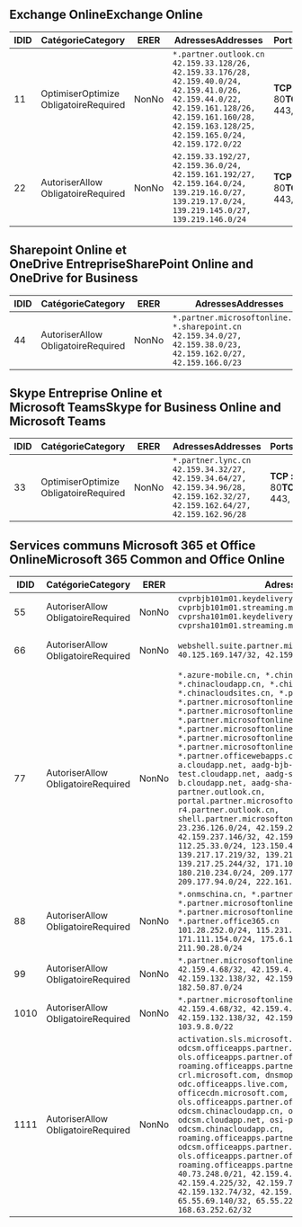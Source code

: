 <!--THIS FILE WAS AUTOMATICALLY GENERATED BY A SCRIPT. ANY MANUAL CHANGES WILL BE OVERWRITTEN.-->
<!--Please contact the Office 365 Endpoints team with any questions.-->
<!--China endpoints version 2018073000-->
<!--File generated 2018-08-13 21:00:09.2861-->

## <a name="exchange-online"></a><span data-ttu-id="3d19f-101">Exchange Online</span><span class="sxs-lookup"><span data-stu-id="3d19f-101">Exchange Online</span></span>

<span data-ttu-id="3d19f-102">ID</span><span class="sxs-lookup"><span data-stu-id="3d19f-102">ID</span></span> | <span data-ttu-id="3d19f-103">Catégorie</span><span class="sxs-lookup"><span data-stu-id="3d19f-103">Category</span></span> | <span data-ttu-id="3d19f-104">ER</span><span class="sxs-lookup"><span data-stu-id="3d19f-104">ER</span></span> | <span data-ttu-id="3d19f-105">Adresses</span><span class="sxs-lookup"><span data-stu-id="3d19f-105">Addresses</span></span> | <span data-ttu-id="3d19f-106">Ports</span><span class="sxs-lookup"><span data-stu-id="3d19f-106">Ports</span></span>
-- | -------------------- | -- | --------------------------------------------------------------------------------------------------------------------------------------------------------------------------------------------------------- | ----------------
<span data-ttu-id="3d19f-107">1</span><span class="sxs-lookup"><span data-stu-id="3d19f-107">1</span></span> | <span data-ttu-id="3d19f-108">Optimiser</span><span class="sxs-lookup"><span data-stu-id="3d19f-108">Optimize</span></span><BR><span data-ttu-id="3d19f-109">Obligatoire</span><span class="sxs-lookup"><span data-stu-id="3d19f-109">Required</span></span> | <span data-ttu-id="3d19f-110">Non</span><span class="sxs-lookup"><span data-stu-id="3d19f-110">No</span></span> | `*.partner.outlook.cn`<BR>`42.159.33.128/26, 42.159.33.176/28, 42.159.40.0/24, 42.159.41.0/26, 42.159.44.0/22, 42.159.161.128/26, 42.159.161.160/28, 42.159.163.128/25, 42.159.165.0/24, 42.159.172.0/22` | <span data-ttu-id="3d19f-111">**TCP :** 443, 80</span><span class="sxs-lookup"><span data-stu-id="3d19f-111">**TCP:** 443, 80</span></span>
<span data-ttu-id="3d19f-112">2</span><span class="sxs-lookup"><span data-stu-id="3d19f-112">2</span></span> | <span data-ttu-id="3d19f-113">Autoriser</span><span class="sxs-lookup"><span data-stu-id="3d19f-113">Allow</span></span><BR><span data-ttu-id="3d19f-114">Obligatoire</span><span class="sxs-lookup"><span data-stu-id="3d19f-114">Required</span></span> | <span data-ttu-id="3d19f-115">Non</span><span class="sxs-lookup"><span data-stu-id="3d19f-115">No</span></span> | `42.159.33.192/27, 42.159.36.0/24, 42.159.161.192/27, 42.159.164.0/24, 139.219.16.0/27, 139.219.17.0/24, 139.219.145.0/27, 139.219.146.0/24` | <span data-ttu-id="3d19f-116">**TCP :** 443, 80</span><span class="sxs-lookup"><span data-stu-id="3d19f-116">**TCP:** 443, 80</span></span>

## <a name="sharepoint-online-and-onedrive-for-business"></a><span data-ttu-id="3d19f-117">Sharepoint Online et OneDrive Entreprise</span><span class="sxs-lookup"><span data-stu-id="3d19f-117">SharePoint Online and OneDrive for Business</span></span>

<span data-ttu-id="3d19f-118">ID</span><span class="sxs-lookup"><span data-stu-id="3d19f-118">ID</span></span> | <span data-ttu-id="3d19f-119">Catégorie</span><span class="sxs-lookup"><span data-stu-id="3d19f-119">Category</span></span> | <span data-ttu-id="3d19f-120">ER</span><span class="sxs-lookup"><span data-stu-id="3d19f-120">ER</span></span> | <span data-ttu-id="3d19f-121">Adresses</span><span class="sxs-lookup"><span data-stu-id="3d19f-121">Addresses</span></span> | <span data-ttu-id="3d19f-122">Ports</span><span class="sxs-lookup"><span data-stu-id="3d19f-122">Ports</span></span>
-- | ----------------- | -- | --------------------------------------------------------------------------------------------------------------------- | ----------------
<span data-ttu-id="3d19f-123">4</span><span class="sxs-lookup"><span data-stu-id="3d19f-123">4</span></span> | <span data-ttu-id="3d19f-124">Autoriser</span><span class="sxs-lookup"><span data-stu-id="3d19f-124">Allow</span></span><BR><span data-ttu-id="3d19f-125">Obligatoire</span><span class="sxs-lookup"><span data-stu-id="3d19f-125">Required</span></span> | <span data-ttu-id="3d19f-126">Non</span><span class="sxs-lookup"><span data-stu-id="3d19f-126">No</span></span> | `*.partner.microsoftonline.cn, *.sharepoint.cn`<BR>`42.159.34.0/27, 42.159.38.0/23, 42.159.162.0/27, 42.159.166.0/23` | <span data-ttu-id="3d19f-127">**TCP :** 443, 80</span><span class="sxs-lookup"><span data-stu-id="3d19f-127">**TCP:** 443, 80</span></span>

## <a name="skype-for-business-online-and-microsoft-teams"></a><span data-ttu-id="3d19f-128">Skype Entreprise Online et Microsoft Teams</span><span class="sxs-lookup"><span data-stu-id="3d19f-128">Skype for Business Online and Microsoft Teams</span></span>

<span data-ttu-id="3d19f-129">ID</span><span class="sxs-lookup"><span data-stu-id="3d19f-129">ID</span></span> | <span data-ttu-id="3d19f-130">Catégorie</span><span class="sxs-lookup"><span data-stu-id="3d19f-130">Category</span></span> | <span data-ttu-id="3d19f-131">ER</span><span class="sxs-lookup"><span data-stu-id="3d19f-131">ER</span></span> | <span data-ttu-id="3d19f-132">Adresses</span><span class="sxs-lookup"><span data-stu-id="3d19f-132">Addresses</span></span> | <span data-ttu-id="3d19f-133">Ports</span><span class="sxs-lookup"><span data-stu-id="3d19f-133">Ports</span></span>
-- | -------------------- | -- | -------------------------------------------------------------------------------------------------------------------------------- | ----------------
<span data-ttu-id="3d19f-134">3</span><span class="sxs-lookup"><span data-stu-id="3d19f-134">3</span></span> | <span data-ttu-id="3d19f-135">Optimiser</span><span class="sxs-lookup"><span data-stu-id="3d19f-135">Optimize</span></span><BR><span data-ttu-id="3d19f-136">Obligatoire</span><span class="sxs-lookup"><span data-stu-id="3d19f-136">Required</span></span> | <span data-ttu-id="3d19f-137">Non</span><span class="sxs-lookup"><span data-stu-id="3d19f-137">No</span></span> | `*.partner.lync.cn`<BR>`42.159.34.32/27, 42.159.34.64/27, 42.159.34.96/28, 42.159.162.32/27, 42.159.162.64/27, 42.159.162.96/28` | <span data-ttu-id="3d19f-138">**TCP :** 443, 80</span><span class="sxs-lookup"><span data-stu-id="3d19f-138">**TCP:** 443, 80</span></span>

## <a name="microsoft-365-common-and-office-online"></a><span data-ttu-id="3d19f-139">Services communs Microsoft 365 et Office Online</span><span class="sxs-lookup"><span data-stu-id="3d19f-139">Microsoft 365 Common and Office Online</span></span>

<span data-ttu-id="3d19f-140">ID</span><span class="sxs-lookup"><span data-stu-id="3d19f-140">ID</span></span> | <span data-ttu-id="3d19f-141">Catégorie</span><span class="sxs-lookup"><span data-stu-id="3d19f-141">Category</span></span> | <span data-ttu-id="3d19f-142">ER</span><span class="sxs-lookup"><span data-stu-id="3d19f-142">ER</span></span> | <span data-ttu-id="3d19f-143">Adresses</span><span class="sxs-lookup"><span data-stu-id="3d19f-143">Addresses</span></span> | <span data-ttu-id="3d19f-144">Ports</span><span class="sxs-lookup"><span data-stu-id="3d19f-144">Ports</span></span>
-- | ----------------- | -- | ---------------------------------------------------------------------------------------------------------------------------------------------------------------------------------------------------------------------------------------------------------------------------------------------------------------------------------------------------------------------------------------------------------------------------------------------------------------------------------------------------------------------------------------------------------------------------------------------------------------------------------------------------------------------------------------------------------------------------------------------------------------------------------------------------------------------------------------------------------------------------------------------------------------------------------------------------------------------------------------------------------------------------------------------------------------------------------- | ----------------
<span data-ttu-id="3d19f-145">5</span><span class="sxs-lookup"><span data-stu-id="3d19f-145">5</span></span> | <span data-ttu-id="3d19f-146">Autoriser</span><span class="sxs-lookup"><span data-stu-id="3d19f-146">Allow</span></span><BR><span data-ttu-id="3d19f-147">Obligatoire</span><span class="sxs-lookup"><span data-stu-id="3d19f-147">Required</span></span> | <span data-ttu-id="3d19f-148">Non</span><span class="sxs-lookup"><span data-stu-id="3d19f-148">No</span></span> | `cvprbjb101m01.keydelivery.mediaservices.chinacloudapi.cn, cvprbjb101m01.streaming.mediaservices.chinacloudapi.cn, cvprsha101m01.keydelivery.mediaservices.chinacloudapi.cn, cvprsha101m01.streaming.mediaservices.chinacloudapi.cn` | <span data-ttu-id="3d19f-149">**TCP :** 443, 80</span><span class="sxs-lookup"><span data-stu-id="3d19f-149">**TCP:** 443, 80</span></span>
<span data-ttu-id="3d19f-150">6</span><span class="sxs-lookup"><span data-stu-id="3d19f-150">6</span></span> | <span data-ttu-id="3d19f-151">Autoriser</span><span class="sxs-lookup"><span data-stu-id="3d19f-151">Allow</span></span><BR><span data-ttu-id="3d19f-152">Obligatoire</span><span class="sxs-lookup"><span data-stu-id="3d19f-152">Required</span></span> | <span data-ttu-id="3d19f-153">Non</span><span class="sxs-lookup"><span data-stu-id="3d19f-153">No</span></span> | `webshell.suite.partner.microsoftonline.cn`<BR>`40.125.169.147/32, 42.159.201.24/32` | <span data-ttu-id="3d19f-154">**TCP :** 443, 80</span><span class="sxs-lookup"><span data-stu-id="3d19f-154">**TCP:** 443, 80</span></span>
<span data-ttu-id="3d19f-155">7</span><span class="sxs-lookup"><span data-stu-id="3d19f-155">7</span></span> | <span data-ttu-id="3d19f-156">Autoriser</span><span class="sxs-lookup"><span data-stu-id="3d19f-156">Allow</span></span><BR><span data-ttu-id="3d19f-157">Obligatoire</span><span class="sxs-lookup"><span data-stu-id="3d19f-157">Required</span></span> | <span data-ttu-id="3d19f-158">Non</span><span class="sxs-lookup"><span data-stu-id="3d19f-158">No</span></span> | `*.azure-mobile.cn, *.chinacloudapi.cn, *.chinacloudapp.cn, *.chinacloud-mobile.cn, *.chinacloudsites.cn, *.partner.microsoftonline-m.cn, *.partner.microsoftonline-m.net.cn, *.partner.microsoftonline-m-i.cn, *.partner.microsoftonline-m-i.net.cn, *.partner.microsoftonline-p.net.cn, *.partner.microsoftonline-p-i.cn, *.partner.microsoftonline-p-i.net.cn, *.partner.officewebapps.cn, *.windowsazure.cn, aadg-bjb-a.cloudapp.net, aadg-bjb-b.cloudapp.net, aadg-bjb-test.cloudapp.net, aadg-sha-a.cloudapp.net, aadg-sha-b.cloudapp.net, aadg-sha-test.cloudapp.net, partner.outlook.cn, portal.partner.microsoftonline.cdnsvc.com, r4.partner.outlook.cn, shell.partner.microsoftonline.cdnsvc.com`<BR>`23.236.126.0/24, 42.159.224.122/32, 42.159.233.91/32, 42.159.237.146/32, 42.159.238.120/32, 58.68.168.0/24, 112.25.33.0/24, 123.150.49.0/24, 125.65.247.0/24, 139.217.17.219/32, 139.217.19.156/32, 139.217.21.3/32, 139.217.25.244/32, 171.107.84.0/24, 180.210.232.0/24, 180.210.234.0/24, 209.177.86.0/24, 209.177.90.0/24, 209.177.94.0/24, 222.161.226.0/24` | <span data-ttu-id="3d19f-159">**TCP :** 443, 80</span><span class="sxs-lookup"><span data-stu-id="3d19f-159">**TCP:** 443, 80</span></span>
<span data-ttu-id="3d19f-160">8</span><span class="sxs-lookup"><span data-stu-id="3d19f-160">8</span></span> | <span data-ttu-id="3d19f-161">Autoriser</span><span class="sxs-lookup"><span data-stu-id="3d19f-161">Allow</span></span><BR><span data-ttu-id="3d19f-162">Obligatoire</span><span class="sxs-lookup"><span data-stu-id="3d19f-162">Required</span></span> | <span data-ttu-id="3d19f-163">Non</span><span class="sxs-lookup"><span data-stu-id="3d19f-163">No</span></span> | `*.onmschina.cn, *.partner.microsoftonline.net.cn, *.partner.microsoftonline-i.cn, *.partner.microsoftonline-i.net.cn, *.partner.office365.cn`<BR>`101.28.252.0/24, 115.231.150.0/24, 123.235.32.0/24, 171.111.154.0/24, 175.6.10.0/24, 180.210.229.0/24, 211.90.28.0/24` | <span data-ttu-id="3d19f-164">**TCP :** 443, 80</span><span class="sxs-lookup"><span data-stu-id="3d19f-164">**TCP:** 443, 80</span></span>
<span data-ttu-id="3d19f-165">9</span><span class="sxs-lookup"><span data-stu-id="3d19f-165">9</span></span> | <span data-ttu-id="3d19f-166">Autoriser</span><span class="sxs-lookup"><span data-stu-id="3d19f-166">Allow</span></span><BR><span data-ttu-id="3d19f-167">Obligatoire</span><span class="sxs-lookup"><span data-stu-id="3d19f-167">Required</span></span> | <span data-ttu-id="3d19f-168">Non</span><span class="sxs-lookup"><span data-stu-id="3d19f-168">No</span></span> | `*.partner.microsoftonline-p.cn`<BR>`42.159.4.68/32, 42.159.4.200/32, 42.159.7.156/32, 42.159.132.138/32, 42.159.133.17/32, 42.159.135.78/32, 182.50.87.0/24` | <span data-ttu-id="3d19f-169">**TCP :** 443, 80</span><span class="sxs-lookup"><span data-stu-id="3d19f-169">**TCP:** 443, 80</span></span>
<span data-ttu-id="3d19f-170">10</span><span class="sxs-lookup"><span data-stu-id="3d19f-170">10</span></span> | <span data-ttu-id="3d19f-171">Autoriser</span><span class="sxs-lookup"><span data-stu-id="3d19f-171">Allow</span></span><BR><span data-ttu-id="3d19f-172">Obligatoire</span><span class="sxs-lookup"><span data-stu-id="3d19f-172">Required</span></span> | <span data-ttu-id="3d19f-173">Non</span><span class="sxs-lookup"><span data-stu-id="3d19f-173">No</span></span> | `*.partner.microsoftonline.cn`<BR>`42.159.4.68/32, 42.159.4.200/32, 42.159.7.156/32, 42.159.132.138/32, 42.159.133.17/32, 42.159.135.78/32, 103.9.8.0/22` | <span data-ttu-id="3d19f-174">**TCP :** 443, 80</span><span class="sxs-lookup"><span data-stu-id="3d19f-174">**TCP:** 443, 80</span></span>
<span data-ttu-id="3d19f-175">11</span><span class="sxs-lookup"><span data-stu-id="3d19f-175">11</span></span> | <span data-ttu-id="3d19f-176">Autoriser</span><span class="sxs-lookup"><span data-stu-id="3d19f-176">Allow</span></span><BR><span data-ttu-id="3d19f-177">Obligatoire</span><span class="sxs-lookup"><span data-stu-id="3d19f-177">Required</span></span> | <span data-ttu-id="3d19f-178">Non</span><span class="sxs-lookup"><span data-stu-id="3d19f-178">No</span></span> | `activation.sls.microsoft.com, bjb-odcsm.officeapps.partner.office365.cn, bjb-ols.officeapps.partner.office365.cn, bjb-roaming.officeapps.partner.office365.cn, crl.microsoft.com, dnsmop.chinacloudapp.cn, odc.officeapps.live.com, office15client.microsoft.com, officecdn.microsoft.com, ols.officeapps.partner.office365.cn, osi-prod-bjb01-odcsm.chinacloudapp.cn, osiprod-scus01-odcsm.cloudapp.net, osi-prod-sha01-odcsm.chinacloudapp.cn, roaming.officeapps.partner.office365.cn, sha-odcsm.officeapps.partner.office365.cn, sha-ols.officeapps.partner.office365.cn, sha-roaming.officeapps.partner.office365.cn`<BR>`40.73.248.0/21, 42.159.4.45/32, 42.159.4.50/32, 42.159.4.225/32, 42.159.7.13/32, 42.159.132.73/32, 42.159.132.74/32, 42.159.132.75/32, 65.52.98.231/32, 65.55.69.140/32, 65.55.227.140/32, 70.37.81.47/32, 168.63.252.62/32` | <span data-ttu-id="3d19f-179">**TCP :** 443, 80</span><span class="sxs-lookup"><span data-stu-id="3d19f-179">**TCP:** 443, 80</span></span>
